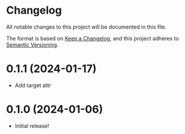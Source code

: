 # Changelog

All notable changes to this project will be documented in this file.

The format is based on [Keep a Changelog](https://keepachangelog.com/en/1.0.0/),
and this project adheres to [Semantic Versioning](https://semver.org/spec/v2.0.0.html).

# 0.1.1 (2024-01-17)

- Add target attr

# 0.1.0 (2024-01-06)

- Initial release!

